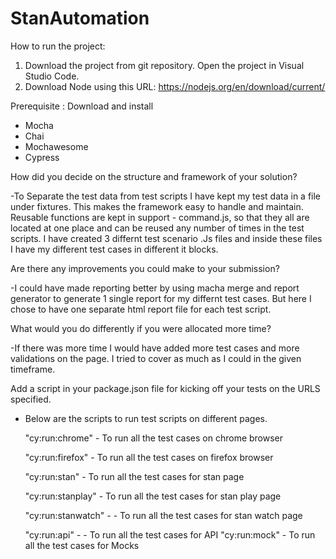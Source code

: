 # StanAutomation

How to run the project:
1. Download the project from git repository. Open the project in Visual Studio Code.
2. Download Node using this URL: https://nodejs.org/en/download/current/

Prerequisite : Download and install
- Mocha 
- Chai
- Mochawesome
- Cypress

 How did you decide on the structure and framework of your solution?
 
-To Separate the test data from test scripts I have kept my test data in a file under fixtures. This makes the framework easy to handle and maintain.
Reusable functions are kept in support - command.js, so that they all are located at one place and can be reused any number of times in the test scripts.
I have created 3 differnt test scenario .Js files and inside these files I have my different  test cases in different it blocks.


 Are there any improvements you could make to your submission?
 
-I could have made reporting better by using macha merge and report generator to generate 1 single report for my differnt test cases.
 But here I chose to have one separate html report file for each test script.


 What would you do differently if you were allocated more time?
 
-If there was more time I would have added more test cases and more validations on the page.
I tried to cover as much as I could in the given timeframe.



 Add a script in your package.json file for kicking off your tests on the URLS specified.
 
- Below are the scripts to run test scripts on different pages.

    "cy:run:chrome" - To run all the test cases on chrome browser
    
    "cy:run:firefox" - To run all the test cases on firefox browser
    
    "cy:run:stan" - To run all the test cases for stan page
    
    "cy:run:stanplay" - To run all the test cases for stan play page
    
    "cy:run:stanwatch" - - To run all the test cases for stan watch page
    
    "cy:run:api" - - To run all the test cases for API
    "cy:run:mock" - To run all the test cases for Mocks

 
